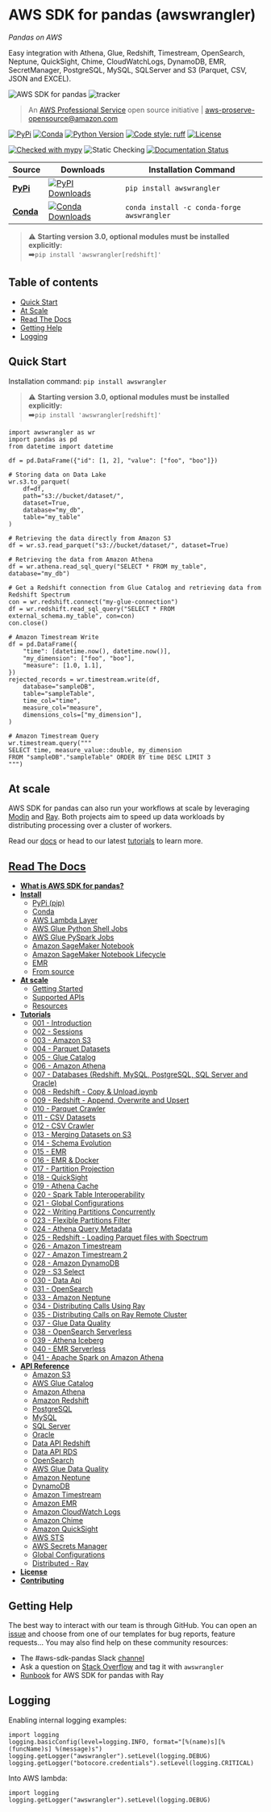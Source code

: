 # AWS SDK for pandas (awswrangler)

*Pandas on AWS*

Easy integration with Athena, Glue, Redshift, Timestream, OpenSearch, Neptune, QuickSight, Chime, CloudWatchLogs, DynamoDB, EMR, SecretManager, PostgreSQL, MySQL, SQLServer and S3 (Parquet, CSV, JSON and EXCEL).

![AWS SDK for pandas](https://github.com/aws/aws-sdk-pandas/blob/main/docs/source/_static/logo2.png?raw=true "AWS SDK for pandas")
![tracker](https://d3tiqpr4kkkomd.cloudfront.net/img/pixel.png?asset=GVOYN2BOOQ573LTVIHEW)

> An [AWS Professional Service](https://aws.amazon.com/professional-services/) open source initiative | aws-proserve-opensource@amazon.com

[![PyPi](https://img.shields.io/pypi/v/awswrangler)](https://pypi.org/project/awswrangler/)
[![Conda](https://img.shields.io/conda/vn/conda-forge/awswrangler)](https://anaconda.org/conda-forge/awswrangler)
[![Python Version](https://img.shields.io/pypi/pyversions/awswrangler.svg)](https://pypi.org/project/awswrangler/)
[![Code style: ruff](https://img.shields.io/badge/code%20style-ruff-000000.svg)](https://github.com/astral-sh/ruff)
[![License](https://img.shields.io/badge/License-Apache%202.0-blue.svg)](https://opensource.org/licenses/Apache-2.0)

[![Checked with mypy](http://www.mypy-lang.org/static/mypy_badge.svg)](http://mypy-lang.org/)
![Static Checking](https://github.com/aws/aws-sdk-pandas/workflows/Static%20Checking/badge.svg?branch=main)
[![Documentation Status](https://readthedocs.org/projects/aws-sdk-pandas/badge/?version=latest)](https://aws-sdk-pandas.readthedocs.io/?badge=latest)

| Source | Downloads | Installation Command |
|--------|-----------|----------------------|
| **[PyPi](https://pypi.org/project/awswrangler/)**  | [![PyPI Downloads](https://img.shields.io/pypi/dm/awswrangler)](https://pypi.org/project/awswrangler/) | `pip install awswrangler` |
| **[Conda](https://anaconda.org/conda-forge/awswrangler)** | [![Conda Downloads](https://img.shields.io/conda/dn/conda-forge/awswrangler.svg)](https://anaconda.org/conda-forge/awswrangler) | `conda install -c conda-forge awswrangler` |

> ⚠️ **Starting version 3.0, optional modules must be installed explicitly:**<br>
➡️`pip install 'awswrangler[redshift]'`

## Table of contents

- [Quick Start](#quick-start)
- [At Scale](#at-scale)
- [Read The Docs](#read-the-docs)
- [Getting Help](#getting-help)
- [Logging](#logging)

## Quick Start

Installation command: `pip install awswrangler`

> ⚠️ **Starting version 3.0, optional modules must be installed explicitly:**<br>
➡️`pip install 'awswrangler[redshift]'`

```py3
import awswrangler as wr
import pandas as pd
from datetime import datetime

df = pd.DataFrame({"id": [1, 2], "value": ["foo", "boo"]})

# Storing data on Data Lake
wr.s3.to_parquet(
    df=df,
    path="s3://bucket/dataset/",
    dataset=True,
    database="my_db",
    table="my_table"
)

# Retrieving the data directly from Amazon S3
df = wr.s3.read_parquet("s3://bucket/dataset/", dataset=True)

# Retrieving the data from Amazon Athena
df = wr.athena.read_sql_query("SELECT * FROM my_table", database="my_db")

# Get a Redshift connection from Glue Catalog and retrieving data from Redshift Spectrum
con = wr.redshift.connect("my-glue-connection")
df = wr.redshift.read_sql_query("SELECT * FROM external_schema.my_table", con=con)
con.close()

# Amazon Timestream Write
df = pd.DataFrame({
    "time": [datetime.now(), datetime.now()],   
    "my_dimension": ["foo", "boo"],
    "measure": [1.0, 1.1],
})
rejected_records = wr.timestream.write(df,
    database="sampleDB",
    table="sampleTable",
    time_col="time",
    measure_col="measure",
    dimensions_cols=["my_dimension"],
)

# Amazon Timestream Query
wr.timestream.query("""
SELECT time, measure_value::double, my_dimension
FROM "sampleDB"."sampleTable" ORDER BY time DESC LIMIT 3
""")

```

## At scale
AWS SDK for pandas can also run your workflows at scale by leveraging [Modin](https://modin.readthedocs.io/en/stable/) and [Ray](https://www.ray.io/). Both projects aim to speed up data workloads by distributing processing over a cluster of workers.

Read our [docs](https://aws-sdk-pandas.readthedocs.io/en/3.10.1/scale.html) or head to our latest [tutorials](https://github.com/aws/aws-sdk-pandas/tree/main/tutorials) to learn more.

## [Read The Docs](https://aws-sdk-pandas.readthedocs.io/)

- [**What is AWS SDK for pandas?**](https://aws-sdk-pandas.readthedocs.io/en/3.10.1/about.html)
- [**Install**](https://aws-sdk-pandas.readthedocs.io/en/3.10.1/install.html)
  - [PyPi (pip)](https://aws-sdk-pandas.readthedocs.io/en/3.10.1/install.html#pypi-pip)
  - [Conda](https://aws-sdk-pandas.readthedocs.io/en/3.10.1/install.html#conda)
  - [AWS Lambda Layer](https://aws-sdk-pandas.readthedocs.io/en/3.10.1/install.html#aws-lambda-layer)
  - [AWS Glue Python Shell Jobs](https://aws-sdk-pandas.readthedocs.io/en/3.10.1/install.html#aws-glue-python-shell-jobs)
  - [AWS Glue PySpark Jobs](https://aws-sdk-pandas.readthedocs.io/en/3.10.1/install.html#aws-glue-pyspark-jobs)
  - [Amazon SageMaker Notebook](https://aws-sdk-pandas.readthedocs.io/en/3.10.1/install.html#amazon-sagemaker-notebook)
  - [Amazon SageMaker Notebook Lifecycle](https://aws-sdk-pandas.readthedocs.io/en/3.10.1/install.html#amazon-sagemaker-notebook-lifecycle)
  - [EMR](https://aws-sdk-pandas.readthedocs.io/en/3.10.1/install.html#emr)
  - [From source](https://aws-sdk-pandas.readthedocs.io/en/3.10.1/install.html#from-source)
- [**At scale**](https://aws-sdk-pandas.readthedocs.io/en/3.10.1/scale.html)
  - [Getting Started](https://aws-sdk-pandas.readthedocs.io/en/3.10.1/scale.html#getting-started)
  - [Supported APIs](https://aws-sdk-pandas.readthedocs.io/en/3.10.1/scale.html#supported-apis)
  - [Resources](https://aws-sdk-pandas.readthedocs.io/en/3.10.1/scale.html#resources)
- [**Tutorials**](https://github.com/aws/aws-sdk-pandas/tree/main/tutorials)
  - [001 - Introduction](https://github.com/aws/aws-sdk-pandas/blob/main/tutorials/001%20-%20Introduction.ipynb)
  - [002 - Sessions](https://github.com/aws/aws-sdk-pandas/blob/main/tutorials/002%20-%20Sessions.ipynb)
  - [003 - Amazon S3](https://github.com/aws/aws-sdk-pandas/blob/main/tutorials/003%20-%20Amazon%20S3.ipynb)
  - [004 - Parquet Datasets](https://github.com/aws/aws-sdk-pandas/blob/main/tutorials/004%20-%20Parquet%20Datasets.ipynb)
  - [005 - Glue Catalog](https://github.com/aws/aws-sdk-pandas/blob/main/tutorials/005%20-%20Glue%20Catalog.ipynb)
  - [006 - Amazon Athena](https://github.com/aws/aws-sdk-pandas/blob/main/tutorials/006%20-%20Amazon%20Athena.ipynb)
  - [007 - Databases (Redshift, MySQL, PostgreSQL, SQL Server and Oracle)](https://github.com/aws/aws-sdk-pandas/blob/main/tutorials/007%20-%20Redshift%2C%20MySQL%2C%20PostgreSQL%2C%20SQL%20Server%2C%20Oracle.ipynb)
  - [008 - Redshift - Copy & Unload.ipynb](https://github.com/aws/aws-sdk-pandas/blob/main/tutorials/008%20-%20Redshift%20-%20Copy%20%26%20Unload.ipynb)
  - [009 - Redshift - Append, Overwrite and Upsert](https://github.com/aws/aws-sdk-pandas/blob/main/tutorials/009%20-%20Redshift%20-%20Append%2C%20Overwrite%2C%20Upsert.ipynb)
  - [010 - Parquet Crawler](https://github.com/aws/aws-sdk-pandas/blob/main/tutorials/010%20-%20Parquet%20Crawler.ipynb)
  - [011 - CSV Datasets](https://github.com/aws/aws-sdk-pandas/blob/main/tutorials/011%20-%20CSV%20Datasets.ipynb)
  - [012 - CSV Crawler](https://github.com/aws/aws-sdk-pandas/blob/main/tutorials/012%20-%20CSV%20Crawler.ipynb)
  - [013 - Merging Datasets on S3](https://github.com/aws/aws-sdk-pandas/blob/main/tutorials/013%20-%20Merging%20Datasets%20on%20S3.ipynb)
  - [014 - Schema Evolution](https://github.com/aws/aws-sdk-pandas/blob/main/tutorials/014%20-%20Schema%20Evolution.ipynb)
  - [015 - EMR](https://github.com/aws/aws-sdk-pandas/blob/main/tutorials/015%20-%20EMR.ipynb)
  - [016 - EMR & Docker](https://github.com/aws/aws-sdk-pandas/blob/main/tutorials/016%20-%20EMR%20%26%20Docker.ipynb)
  - [017 - Partition Projection](https://github.com/aws/aws-sdk-pandas/blob/main/tutorials/017%20-%20Partition%20Projection.ipynb)
  - [018 - QuickSight](https://github.com/aws/aws-sdk-pandas/blob/main/tutorials/018%20-%20QuickSight.ipynb)
  - [019 - Athena Cache](https://github.com/aws/aws-sdk-pandas/blob/main/tutorials/019%20-%20Athena%20Cache.ipynb)
  - [020 - Spark Table Interoperability](https://github.com/aws/aws-sdk-pandas/blob/main/tutorials/020%20-%20Spark%20Table%20Interoperability.ipynb)
  - [021 - Global Configurations](https://github.com/aws/aws-sdk-pandas/blob/main/tutorials/021%20-%20Global%20Configurations.ipynb)
  - [022 - Writing Partitions Concurrently](https://github.com/aws/aws-sdk-pandas/blob/main/tutorials/022%20-%20Writing%20Partitions%20Concurrently.ipynb)
  - [023 - Flexible Partitions Filter](https://github.com/aws/aws-sdk-pandas/blob/main/tutorials/023%20-%20Flexible%20Partitions%20Filter.ipynb)
  - [024 - Athena Query Metadata](https://github.com/aws/aws-sdk-pandas/blob/main/tutorials/024%20-%20Athena%20Query%20Metadata.ipynb)
  - [025 - Redshift - Loading Parquet files with Spectrum](https://github.com/aws/aws-sdk-pandas/blob/main/tutorials/025%20-%20Redshift%20-%20Loading%20Parquet%20files%20with%20Spectrum.ipynb)
  - [026 - Amazon Timestream](https://github.com/aws/aws-sdk-pandas/blob/main/tutorials/026%20-%20Amazon%20Timestream.ipynb)
  - [027 - Amazon Timestream 2](https://github.com/aws/aws-sdk-pandas/blob/main/tutorials/027%20-%20Amazon%20Timestream%202.ipynb)
  - [028 - Amazon DynamoDB](https://github.com/aws/aws-sdk-pandas/blob/main/tutorials/028%20-%20DynamoDB.ipynb)
  - [029 - S3 Select](https://github.com/aws/aws-sdk-pandas/blob/main/tutorials/029%20-%20S3%20Select.ipynb)
  - [030 - Data Api](https://github.com/aws/aws-sdk-pandas/blob/main/tutorials/030%20-%20Data%20Api.ipynb)
  - [031 - OpenSearch](https://github.com/aws/aws-sdk-pandas/blob/main/tutorials/031%20-%20OpenSearch.ipynb)
  - [033 - Amazon Neptune](https://github.com/aws/aws-sdk-pandas/blob/main/tutorials/033%20-%20Amazon%20Neptune.ipynb)
  - [034 - Distributing Calls Using Ray](https://github.com/aws/aws-sdk-pandas/blob/main/tutorials/034%20-%20Distributing%20Calls%20using%20Ray.ipynb)
  - [035 - Distributing Calls on Ray Remote Cluster](https://github.com/aws/aws-sdk-pandas/blob/main/tutorials/035%20-%20Distributing%20Calls%20on%20Ray%20Remote%20Cluster.ipynb)
  - [037 - Glue Data Quality](https://github.com/aws/aws-sdk-pandas/blob/main/tutorials/037%20-%20Glue%20Data%20Quality.ipynb)
  - [038 - OpenSearch Serverless](https://github.com/aws/aws-sdk-pandas/blob/main/tutorials/038%20-%20OpenSearch%20Serverless.ipynb)
  - [039 - Athena Iceberg](https://github.com/aws/aws-sdk-pandas/blob/main/tutorials/039%20-%20Athena%20Iceberg.ipynb)
  - [040 - EMR Serverless](https://github.com/aws/aws-sdk-pandas/blob/main/tutorials/040%20-%20EMR%20Serverless.ipynb)
  - [041 - Apache Spark on Amazon Athena](https://github.com/aws/aws-sdk-pandas/blob/main/tutorials/041%20-%20Apache%20Spark%20on%20Amazon%20Athena.ipynb)
- [**API Reference**](https://aws-sdk-pandas.readthedocs.io/en/3.10.1/api.html)
  - [Amazon S3](https://aws-sdk-pandas.readthedocs.io/en/3.10.1/api.html#amazon-s3)
  - [AWS Glue Catalog](https://aws-sdk-pandas.readthedocs.io/en/3.10.1/api.html#aws-glue-catalog)
  - [Amazon Athena](https://aws-sdk-pandas.readthedocs.io/en/3.10.1/api.html#amazon-athena)
  - [Amazon Redshift](https://aws-sdk-pandas.readthedocs.io/en/3.10.1/api.html#amazon-redshift)
  - [PostgreSQL](https://aws-sdk-pandas.readthedocs.io/en/3.10.1/api.html#postgresql)
  - [MySQL](https://aws-sdk-pandas.readthedocs.io/en/3.10.1/api.html#mysql)
  - [SQL Server](https://aws-sdk-pandas.readthedocs.io/en/3.10.1/api.html#sqlserver)
  - [Oracle](https://aws-sdk-pandas.readthedocs.io/en/3.10.1/api.html#oracle)
  - [Data API Redshift](https://aws-sdk-pandas.readthedocs.io/en/3.10.1/api.html#data-api-redshift)
  - [Data API RDS](https://aws-sdk-pandas.readthedocs.io/en/3.10.1/api.html#data-api-rds)
  - [OpenSearch](https://aws-sdk-pandas.readthedocs.io/en/3.10.1/api.html#opensearch)
  - [AWS Glue Data Quality](https://aws-sdk-pandas.readthedocs.io/en/3.10.1/api.html#aws-glue-data-quality)
  - [Amazon Neptune](https://aws-sdk-pandas.readthedocs.io/en/3.10.1/api.html#amazon-neptune)
  - [DynamoDB](https://aws-sdk-pandas.readthedocs.io/en/3.10.1/api.html#dynamodb)
  - [Amazon Timestream](https://aws-sdk-pandas.readthedocs.io/en/3.10.1/api.html#amazon-timestream)
  - [Amazon EMR](https://aws-sdk-pandas.readthedocs.io/en/3.10.1/api.html#amazon-emr)
  - [Amazon CloudWatch Logs](https://aws-sdk-pandas.readthedocs.io/en/3.10.1/api.html#amazon-cloudwatch-logs)
  - [Amazon Chime](https://aws-sdk-pandas.readthedocs.io/en/3.10.1/api.html#amazon-chime)
  - [Amazon QuickSight](https://aws-sdk-pandas.readthedocs.io/en/3.10.1/api.html#amazon-quicksight)
  - [AWS STS](https://aws-sdk-pandas.readthedocs.io/en/3.10.1/api.html#aws-sts)
  - [AWS Secrets Manager](https://aws-sdk-pandas.readthedocs.io/en/3.10.1/api.html#aws-secrets-manager)
  - [Global Configurations](https://aws-sdk-pandas.readthedocs.io/en/3.10.1/api.html#global-configurations)
  - [Distributed - Ray](https://aws-sdk-pandas.readthedocs.io/en/3.10.1/api.html#distributed-ray)
- [**License**](https://github.com/aws/aws-sdk-pandas/blob/main/LICENSE.txt)
- [**Contributing**](https://github.com/aws/aws-sdk-pandas/blob/main/CONTRIBUTING.md)

## Getting Help

The best way to interact with our team is through GitHub. You can open an [issue](https://github.com/aws/aws-sdk-pandas/issues/new/choose) and choose from one of our templates for bug reports, feature requests...
You may also find help on these community resources:
* The #aws-sdk-pandas Slack [channel](https://join.slack.com/t/aws-sdk-pandas/shared_invite/zt-sxdx38sl-E0coRfAds8WdpxXD2Nzfrg)
* Ask a question on [Stack Overflow](https://stackoverflow.com/questions/tagged/awswrangler)
  and tag it with `awswrangler`
* [Runbook](https://github.com/aws/aws-sdk-pandas/discussions/1815) for AWS SDK for pandas with Ray

## Logging

Enabling internal logging examples:

```py3
import logging
logging.basicConfig(level=logging.INFO, format="[%(name)s][%(funcName)s] %(message)s")
logging.getLogger("awswrangler").setLevel(logging.DEBUG)
logging.getLogger("botocore.credentials").setLevel(logging.CRITICAL)
```

Into AWS lambda:

```py3
import logging
logging.getLogger("awswrangler").setLevel(logging.DEBUG)
```
